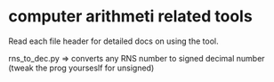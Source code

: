 # computer arithmeti related tools

Read each file header for detailed docs on using the tool.

rns_to_dec.py => converts any RNS number to signed decimal number (tweak the prog yourseslf for unsigned)